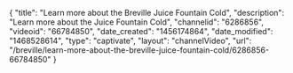 {
    "title": "Learn more about the Breville Juice Fountain Cold",
    "description": "Learn more about the Juice Fountain Cold",
    "channelid": "6286856",
    "videoid": "66784850",
    "date_created": "1456174864",
    "date_modified": "1468528614",
    "type": "captivate",
    "layout": "channelVideo",
    "url": "\/breville\/learn-more-about-the-breville-juice-fountain-cold\/6286856-66784850"
}